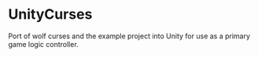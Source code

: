 # UnityCurses
Port of wolf curses and the example project into Unity for use as a primary game logic controller.

